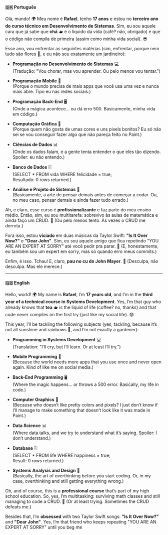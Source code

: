 #### **🇧🇷 Português**

Olá, mundo! 🌍 Meu nome é **Rafael**, tenho **17 anos** e estou no **terceiro ano do curso técnico em Desenvolvimento de Sistemas**. Sim, eu sou aquele cara que já sabe que **chá** 🫖 é o líquido da vida (café? não, obrigado) e que o código não compila de primeira (assim como minha vida social). 😎

Esse ano, vou enfrentar as seguintes matérias (sim, enfrentar, porque nem tudo são flores 🌸, e eu não sou exatamente um jardineiro):

- **Programação no Desenvolvimento de Sistemas** 💻  
  (Tradução: "Vou chorar, mas vou aprender. Ou pelo menos vou tentar.")

- **Programação Mobile** 📱  
  (Porque o mundo precisa de mais apps que você usa uma vez e nunca mais abre. Tipo eu nas redes sociais.)

- **Programação Back-End** 🖥️  
  (Onde a mágica acontece... ou dá erro 500. Basicamente, minha vida em código.)

- **Computação Gráfica** 🎨  
  (Porque quem não gosta de umas cores e uns pixels bonitos? Eu só não sei se vou conseguir fazer algo que não pareça feito no Paint.)

- **Ciências de Dados** 📊  
  (Onde os dados falam, e a gente tenta entender o que eles tão dizendo. Spoiler: eu não entendo.)

- **Banco de Dados** 🗄️  
  (SELECT * FROM vida WHERE felicidade = true;  
  Resultado: 0 rows returned.)

- **Análise e Projeto de Sistemas** 📝  
  (Basicamente, a arte de pensar demais antes de começar a codar. Ou, no meu caso, pensar demais e ainda fazer tudo errado.)

Ah, e claro, esse curso é **profissionalizante** e faz parte do meu ensino médio. Então, sim, eu sou multitarefa: sobrevivo às aulas de matemática e ainda faço um CRUD. 💪 (Ou pelo menos tento. Às vezes o CRUD me derrota.)

Fora isso, estou **viciado** em duas músicas da Taylor Swift: **"Is It Over Now?"** e **"Dear John"**. Sim, eu sou aquele amigo que fica repetindo "YOU ARE AN EXPERT AT SORRY" até você pedir pra parar. 🎤 (E, honestamente, eu também sou um expert em sorry, mas só quando erro meus commits.)

Enfim, é isso. Tchau! E, claro, **pau no cu do John Mayer**. 🖕 (Desculpa, não desculpa. Mas ele merece.)

---

#### **🇬🇧 English**

Hello, world! 🌍 My name is **Rafael**, I’m **17 years old**, and I’m in the **third year of a technical course in Systems Development**. Yes, I’m that guy who already knows that **tea** 🫖 is the liquid of life (coffee? no, thanks) and that code never compiles on the first try (just like my social life). 😎

This year, I’ll be tackling the following subjects (yes, tackling, because it’s not all sunshine and rainbows 🌈, and I’m not exactly a gardener):

- **Programming in Systems Development** 💻  
  (Translation: "I’ll cry, but I’ll learn. Or at least I’ll try.")

- **Mobile Programming** 📱  
  (Because the world needs more apps that you use once and never open again. Kind of like me on social media.)

- **Back-End Programming** 🖥️  
  (Where the magic happens... or throws a 500 error. Basically, my life in code.)

- **Computer Graphics** 🎨  
  (Because who doesn’t like pretty colors and pixels? I just don’t know if I’ll manage to make something that doesn’t look like it was made in Paint.)

- **Data Science** 📊  
  (Where data talks, and we try to understand what it’s saying. Spoiler: I don’t understand.)

- **Database** 🗄️  
  (SELECT * FROM life WHERE happiness = true;  
  Result: 0 rows returned.)

- **Systems Analysis and Design** 📝  
  (Basically, the art of overthinking before you start coding. Or, in my case, overthinking and still getting everything wrong.)

Oh, and of course, this is a **professional course** that’s part of my high school education. So, yes, I’m multitasking: surviving math classes and still managing to code a CRUD. 💪 (Or at least trying. Sometimes the CRUD defeats me.)

Besides that, I’m **obsessed** with two Taylor Swift songs: **"Is It Over Now?"** and **"Dear John"**. Yes, I’m that friend who keeps repeating "YOU ARE AN EXPERT AT SORRY" until you beg me
